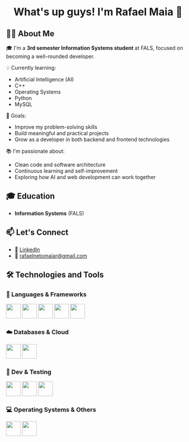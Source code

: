 <h1 align="center">What's up guys! I'm Rafael Maia 👋</h1>

## 🧑‍💻 About Me

🎓 I'm a **3rd semester Information Systems student** at FALS, focused on becoming a well-rounded developer.

💡 Currently learning:
- Artificial Intelligence (AI)
- C++
- Operating Systems
- Python
- MySQL

🎯 Goals:
- Improve my problem-solving skills
- Build meaningful and practical projects
- Grow as a developer in both backend and frontend technologies

📚 I'm passionate about:
- Clean code and software architecture
- Continuous learning and self-improvement
- Exploring how AI and web development can work together


## 🎓 Education
- **Information Systems** (FALS)


## 📫 Let's Connect

- 🔗 [LinkedIn](https://linkedin.com/in/rafael-maia-508554232)
- 📧 rafaelnetomaiar@gmail.com

## 🛠️ Technologies and Tools

### 🧠 Languages & Frameworks
<img src="https://cdn.jsdelivr.net/gh/devicons/devicon/icons/python/python-original.svg" height="40" />
<img src="https://cdn.jsdelivr.net/gh/devicons/devicon/icons/cplusplus/cplusplus-original.svg" height="40" />
<img src="https://cdn.jsdelivr.net/gh/devicons/devicon/icons/javascript/javascript-original.svg" height="40" />
<img src="https://cdn.jsdelivr.net/gh/devicons/devicon/icons/html5/html5-original.svg" height="40" />
<img src="https://cdn.jsdelivr.net/gh/devicons/devicon/icons/css3/css3-original.svg" height="40" />

### ☁️ Databases & Cloud
<img src="https://cdn.jsdelivr.net/gh/devicons/devicon/icons/mysql/mysql-original.svg" height="40" />
<img src="https://cdn.jsdelivr.net/gh/devicons/devicon/icons/sqlite/sqlite-original.svg" height="40" />

### 🧪 Dev & Testing
<img src="https://cdn.jsdelivr.net/gh/devicons/devicon/icons/git/git-original.svg" height="40" />
<img src="https://cdn.jsdelivr.net/gh/devicons/devicon/icons/github/github-original.svg" height="40" />
<img src="https://cdn.jsdelivr.net/gh/devicons/devicon/icons/vscode/vscode-original.svg" height="40" />

### 💻 Operating Systems & Others
<img src="https://cdn.jsdelivr.net/gh/devicons/devicon/icons/windows8/windows8-original.svg" height="40" />
<img src="https://img.icons8.com/ios-filled/50/artificial-intelligence.png" height="40" />
